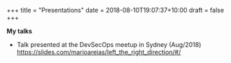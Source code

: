 +++
title = "Presentations"
date = 2018-08-10T19:07:37+10:00
draft = false
+++

**My talks**


- Talk presented at the DevSecOps meetup in Sydney (Aug/2018) https://slides.com/marioareias/left_the_right_direction/#/
